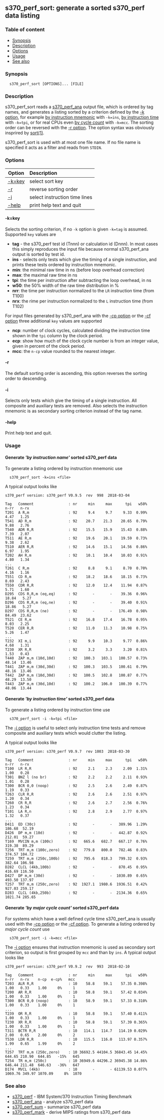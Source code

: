 ## s370_perf_sort: generate a sorted s370_perf data listing

### Table of content

- [Synopsis](#user-content-synopsis)
- [Description](#user-content-description)
- [Options](#user-content-options)
- [Usage](#user-content-usage)
- [See also](#user-content-also)

### <a id="synopsis">Synopsis</a>
```
  s370_perf_sort [OPTIONS]... [FILE]
```

### <a id="description">Description</a>
s370_perf_sort reads a [s370_perf_ana](s370_perf_ana.md) output file, which is
ordered by tag names, and generates a listing sorted by a criterion defined by
the [-k option](#user-content-opt-k), for example
[by instruction mnemonic](#user-content-exa-ins) with `-k=ins`,
[by instruction time](#user-content-exa-tpi) with `-k=tpi`, or
for real CPUs even [by cycle count](#user-content-exa-mcc) with `-k=mcc`.
The sorting order can be reversed with the [-r option](#user-content-opt-r).
The option syntax was obviously insprired by
[sort(1)](http://man7.org/linux/man-pages/man1/sort.1.html).

s370_perf_sort is used with at most one file name. If no file name is
specified it acts as a filter and reads from `STDIN`.

### <a id="options">Options</a> 
| Option | Description |
| ------ | :---------- |
| [-k=key](#user-content-opt-k)   | select sort key |
| [-r](#user-content-opt-r)       | reverse sorting order |
| [-i](#user-content-opt-i)       | select instruction time lines |
| [-help](#user-content-opt-help) | print help text and quit |

#### <a id="opt-k">-k=key</a>
Selects the sorting criterion, if no `-k` option is given `-k=tag` is assumed.
Supported `key` values are
- **tag** - the s370_perf test id (Tnnn) or calculation id (Dnnn). In most
  cases this simply reproduces the input file because  normal s370_perf_ana
  output is sorted by test id.
- **ins** - selects only tests which give the timing of a single instruction,
  and prints these tests ordered by instruction mnemonic. 
- **min**: the minimal raw time in ns (before loop overhead correction)
- **max**: the maximal raw time in ns
- **tpi**: the time per instruction after subtracting the loop overhead, in ns
- **w50**: the 50% width of the raw time distribution in %
- **nrr**: the time per instruction normalized to the `LR` instruction time
  (from T100)
- **nrx**: the rime per instruction normalized to the `L` instruction time
  (from T102)

For input files generated by s370_perf_ana with the
[-cp option](s370_perf_ana.md#user-content-opt-cp) or the
[-cf option](s370_perf_ana.md#user-content-opt-cf) three additional
`key` values are supported
- **ncp**: number of clock cycles, calculated dividing the instruction time
  shown in the `tpi` column by the clock period.
- **ecp**: show how much of the clock cycle number is from an integer value,
  given in percent of the clock period.
- **mcc**: the `n-cp` value rounded to the nearest integer.

#### <a id="opt-r">-r</a>
The default sorting order is ascending, this option reverses the sorting order
to descending.

#### <a id="opt-i">-i</a>
Selects only tests which give the timing of a single instruction. All composite
and auxiliary tests are removed. Also selects the instruction mnemonic is
as secondary sorting criterion instead of the tag name.

#### <a id="opt-help">-help</a>
Print help text and quit.

### <a id="usage">Usage</a>

#### <a id="exa-ins">Generate _'by instruction name'_ sorted s370_perf data</a>
To generate a listing ordered by instruction mnemonic use
```
  s370_perf_sort -k=ins <file>
```

A typical output looks like
```
s370_perf version: s370_perf V0.9.5  rev  998  2018-03-04

Tag   Comment                : nr     min     max      tpi   w50%    n-rr   n-rx
T201  A R,m                  : 92     9.4     9.7     9.33  0.99%    4.47   1.25
T541  AD R,m                 : 92    20.7    21.3    20.65  0.79%    9.88   2.76
T540  ADR R,R                : 92    15.5    15.9    15.43  0.88%    7.39   2.07
T511  AE R,m                 : 92    19.6    20.1    19.59  0.73%    9.38   2.62
T510  AER R,R                : 92    14.6    15.1    14.56  0.86%    6.97   1.95
T202  AH R,m                 : 92    10.1    10.4    10.03  0.91%    4.80   1.34
...
T261  C R,m                  : 92     8.8     9.1     8.70  0.70%    4.16   1.16
T551  CD R,m                 : 92    18.2    18.6    18.15  0.73%    8.69   2.43
T550  CDR R,R                : 92    12.0    12.4    11.94  0.87%    5.71   1.60
D295  CDS R,R,m (eq,eq)      : 92       -       -    39.36  0.96%   18.84   5.27
D296  CDS R,R,m (eq,ne)      : 92       -       -    39.40  0.91%   18.86   5.27
D297  CDS R,R,m (ne)         : 92       -       -   176.49  0.98%   84.49  23.62
T521  CE R,m                 : 92    16.8    17.4    16.78  0.95%    8.03   2.25
T520  CER R,R                : 92    11.0    11.3    10.98  0.75%    5.26   1.47
...
T232  XI m,i                 : 92     9.9    10.3     9.77  0.86%    4.68   1.31
T230  XR R,R                 : 92     3.2     3.3     3.20  0.81%    1.53   0.43
T440  ZAP m,m (10d,10d)      : 92   100.3   103.1   100.57  0.73%   48.14  13.46
T441  ZAP m,m (30d,30d)      : 92   100.3   103.5   100.61  0.79%   48.16  13.46
T442  ZAP m,m (10d,30d)      : 92   100.5   102.8   100.87  0.77%   48.29  13.50
T443  ZAP m,m (30d,10d)      : 92   100.2   106.0   100.39  0.77%   48.06  13.44
```

#### <a id="exa-tpi">Generate _'by instruction time'_ sorted s370_perf data</a>
To generate a listing ordered by instruction time use
```
  s370_perf_sort -i -k=tpi <file>
```

The [-i option](#user-content-opt-i) is useful to select only instruction
time tests and remove composite and auxiliary tests which would clutter
the listing.

A typical output looks like
```
s370_perf version: s370_perf V0.9.7  rev 1003  2018-03-30

Tag   Comment                : nr     min     max      tpi   w50%    n-rr   n-rx
T100  LR R,R                 : 92     2.1     2.3     2.09  1.31%    1.00   0.28
T301  BNZ l (no br)          : 92     2.2     2.2     2.11  0.93%    1.01   0.28
T300  BCR 0,0 (noop)         : 92     2.5     2.6     2.49  0.87%    1.19   0.33
T263  CLR R,R                : 92     2.6     2.6     2.51  0.97%    1.20   0.34
T260  CR R,R                 : 92     2.6     2.7     2.56  0.76%    1.23   0.34
T101  LA R,n                 : 92     2.8     2.9     2.77  0.97%    1.32   0.37
...
D411  ED (30c)               : 92       -       -   389.96  1.29%  186.68  52.19
D426  DP m,m (10d)           : 92       -       -   442.87  0.92%  212.01  59.27
T169  MVCIN m,m (100c)       : 92   665.6   682.7   667.17  0.76%  319.38  89.29
T256  TRT m,m (100c,zero)    : 92   779.8   800.0   782.46  0.83%  374.57 104.72
T259  TRT m,m (250c,100b)    : 92   795.6   818.3   799.32  0.93%  382.64 106.98
D282  CLCL (4kb,100b)        : 92       -       -   870.45  0.95%  416.69 116.50
D427  DP m,m (30d)           : 92       -       -  1030.89  0.65%  493.50 137.97
T257  TRT m,m (250c,zero)    : 92  1927.1  1980.6  1936.51  0.42%  927.03 259.17
D283  CLCL (4kb,250b)        : 92       -       -  2134.36  0.65% 1021.74 285.65
```

#### <a id="exa-mcc">Generate _'by major cycle count'_ sorted s370_perf data</a>
For systems which have a well defined cycle time s370_perf_ana is usually
used with the [-cp option](s370_perf_ana.md#user-content-opt-cp) or the
[-cf option](s370_perf_ana.md#user-content-opt-cf). To generate a listing
ordered by _major cycle count_ use
```
  s370_perf_sort -i -k=mcc <file>
```

The [-i option](#user-content-opt-i) ensures that instruction mnemonic is
used as secondary sort criterion, so output is first grouped by `mcc` and
than by `ins`. A typical output looks like
```
s370_perf version: s370_perf V0.9.2  rev  993  2018-02-10  

Tag   Comment                : nr     min     max      tpi   w50%    n-rr   n-rx    n-cp  e-cp%   mcc
T203  ALR R,R                : 10    58.8    59.1    57.35 0.398%    1.00   0.33    1.00     0%     1
T200  AR R,R                 : 10    58.8    59.1    57.42 0.034%    1.00   0.33    1.00     0%     1
T300  BCR 0,0 (noop)         : 10    58.9    59.1    57.33 0.310%    1.00   0.33    1.00     0%     1
...
T239  OR R,R                 : 10    58.8    59.1    57.40 0.411%    1.00   0.33    1.00     0%     1
T230  XR R,R                 : 10    58.8    59.1    57.39 0.365%    1.00   0.33    1.00     0%     1
T311  BCTR R,R               : 10   114.1   114.7   114.19 0.029%    2.00   0.65    2.00     0%     2
T530  LDR R,R                : 10   115.5   116.0   113.97 0.357%    1.99   0.65    1.99     0%     2
...
T257  TRT m,m (250c,zero)    : 10 36692.5 44104.5 36843.45 14.45%  644.65 210.90  644.85   -15%   645
T254  TR m,m (250c)          : 10 36949.6 44296.2 36945.38 14.86%  646.44 211.48  646.63   -36%   647
D174  MVCL (4kb)             : 10       -       - 61139.53 0.077% 1069.76 349.97 1070.09     8%  1070
```

### <a id="also">See also</a>
- [s370_perf](s370_perf.md) - IBM System/370 Instruction Timing Benchmark
- [s370_perf_ana](s370_perf_ana.md) - analyze s370_perf data
- [s370_perf_sum](s370_perf_sum.md) - summarize s370_perf data
- [s370_perf_mark](s370_perf_mark.md) - derive MIPS ratings from s370_perf data
